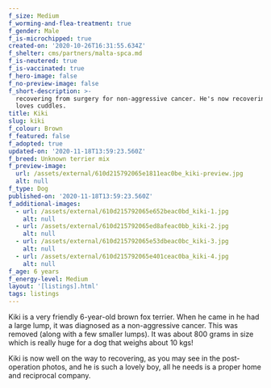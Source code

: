 ```yaml
---
f_size: Medium
f_worming-and-flea-treatment: true
f_gender: Male
f_is-microchipped: true
created-on: '2020-10-26T16:31:55.634Z'
f_shelter: cms/partners/malta-spca.md
f_is-neutered: true
f_is-vaccinated: true
f_hero-image: false
f_no-preview-image: false
f_short-description: >-
  recovering from surgery for non-aggressive cancer. He's now recovering and
  loves cuddles.
title: Kiki
slug: kiki
f_colour: Brown
f_featured: false
f_adopted: true
updated-on: '2020-11-18T13:59:23.560Z'
f_breed: Unknown terrier mix
f_preview-image:
  url: /assets/external/610d215792065e1811eac0be_kiki-preview.jpg
  alt: null
f_type: Dog
published-on: '2020-11-18T13:59:23.560Z'
f_additional-images:
  - url: /assets/external/610d215792065e652beac0bd_kiki-1.jpg
    alt: null
  - url: /assets/external/610d215792065ed8afeac0bb_kiki-2.jpg
    alt: null
  - url: /assets/external/610d215792065e53dbeac0bc_kiki-3.jpg
    alt: null
  - url: /assets/external/610d215792065e401ceac0ba_kiki-4.jpg
    alt: null
f_age: 6 years
f_energy-level: Medium
layout: '[listings].html'
tags: listings
---
```


Kiki is a very friendly 6-year-old brown fox terrier. When he came in he had a large lump, it was diagnosed as a non-aggressive cancer. This was removed (along with a few smaller lumps). It was about 800 grams in size which is really huge for a dog that weighs about 10 kgs!   

Kiki is now well on the way to recovering, as you may see in the post-operation photos, and he is such a lovely boy, all he needs is a proper home and reciprocal company.
